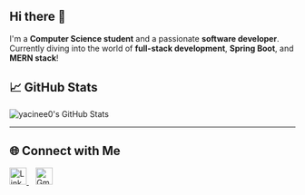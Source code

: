 ## Hi there 👋
I'm a **Computer Science student** and a passionate **software developer**.  
Currently diving into the world of **full-stack development**, **Spring Boot**, and **MERN stack**!

## 📈 GitHub Stats

![yacinee0's GitHub Stats](https://github-readme-stats.vercel.app/api?username=yacinee0&show_icons=true&theme=tokyonight)

---

## 🌐 Connect with Me

<p align="left">
  <a href="https://www.linkedin.com/in/yacine-kedjour-5b8313310/" target="_blank">
    <img src="https://cdn.jsdelivr.net/gh/devicons/devicon/icons/linkedin/linkedin-original.svg" alt="LinkedIn" width="30" height="30"/>
  </a>
  &nbsp;&nbsp;
  <a href="mailto:yacineked000@gmail.com" target="_blank">
    <img src="https://upload.wikimedia.org/wikipedia/commons/4/4e/Gmail_Icon.svg" alt="Gmail" width="30" height="30"/>
  </a>
</p>

